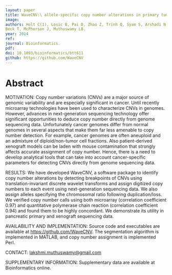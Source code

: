 ```yaml
---
layout: paper
title: WaveCNV:\ allele-specific copy number alterations in primary tumors and xenograft models from next-generation sequencing.
image: 
authors: Holt C(1), Losic B, Pai D, Zhao Z, Trinh Q, Syam S, Arshadi N, Jang GH, Ali J,
Beck T, McPherson J, Muthuswamy LB.
year: 2014
ref: 
journal: Bioinformatics.
pdf: 
doi: 10.1093/bioinformatics/btt611
github: https://github.com/WaveCNV
---
```


# Abstract


MOTIVATION: Copy number variations (CNVs) are a major source of genomic
variability and are especially significant in cancer. Until recently microarray
technologies have been used to characterize CNVs in genomes. However, advances in
next-generation sequencing technology offer significant opportunities to deduce
copy number directly from genome sequencing data. Unfortunately cancer genomes
differ from normal genomes in several aspects that make them far less amenable to
copy number detection. For example, cancer genomes are often aneuploid and an
admixture of diploid/non-tumor cell fractions. Also patient-derived xenograft
models can be laden with mouse contamination that strongly affects accurate
assignment of copy number. Hence, there is a need to develop analytical tools
that can take into account cancer-specific parameters for detecting CNVs directly
from genome sequencing data.

RESULTS: We have developed WaveCNV, a software package to identify copy number
alterations by detecting breakpoints of CNVs using translation-invariant discrete
wavelet transforms and assign digitized copy numbers to each event using
next-generation sequencing data. We also assign alleles specifying the
chromosomal ratio following duplication/loss. We verified copy number calls using
both microarray (correlation coefficient 0.97) and quantitative polymerase chain 
reaction (correlation coefficient 0.94) and found them to be highly concordant.
We demonstrate its utility in pancreatic primary and xenograft sequencing data.

AVAILABILITY AND IMPLEMENTATION: Source code and executables are available at
https://github.com/WaveCNV. The segmentation algorithm is implemented in MATLAB, 
and copy number assignment is implemented Perl.

CONTACT: lakshmi.muthuswamy@gmail.com

SUPPLEMENTARY INFORMATION: Supplementary data are available at Bioinformatics
online.